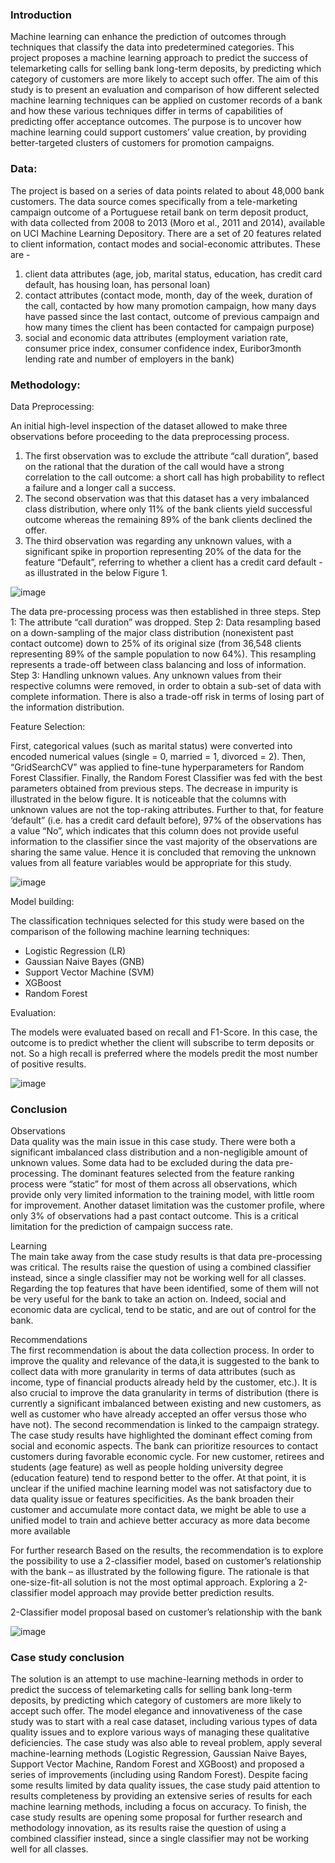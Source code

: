 ### Introduction

Machine learning can enhance the prediction of outcomes through techniques that classify the data into predetermined categories. This project proposes a machine learning approach to predict the success of telemarketing calls for selling bank long-term deposits, by predicting which category of customers are more likely to accept such offer. The aim of this study is to present an evaluation and comparison of how different selected machine learning techniques can be applied on customer records of a bank and how these various techniques differ in terms of capabilities of predicting offer acceptance outcomes. The purpose is to uncover how machine learning could support customers’ value creation, by providing better-targeted clusters of customers for promotion campaigns. 

### Data:

The project is based on a series of data points related to about 48,000 bank customers. The data source comes specifically from a tele-marketing campaign outcome of a Portuguese retail bank on term deposit product, with data collected from 2008 to 2013 (Moro et al., 2011 and 2014), available on UCI Machine Learning Depository. There are a set of 20 features related to client information, contact modes and social-economic attributes. These are - 
<ol>
	<li>client data attributes (age, job, marital status, education, has credit card default, has housing loan, has personal loan)</li> 
	<li>contact attributes (contact mode, month, day of the week, duration of the call, contacted by how many promotion campaign, how many days have passed since the last contact, outcome of previous campaign and how many times the client has been contacted for campaign purpose)</li> 
	<li>social and economic data attributes (employment variation rate, consumer price index, consumer confidence index, Euribor3month lending rate and number of employers in the bank)</li> 
</ol>


### Methodology:

Data Preprocessing:

An initial high-level inspection of the dataset allowed to make three observations before proceeding to the data preprocessing process. 

1) The first observation was to exclude the attribute “call duration”, based on the rational that the duration of the call would have a strong correlation to the call outcome: a short call has high probability to reflect a failure and a longer call a success. 
2) The second observation was that this dataset has a very imbalanced class distribution, where only 11% of the bank clients yield successful outcome whereas the remaining 89% of the bank clients declined the offer.
3) The third observation was regarding any unknown values, with a significant spike in proportion representing 20% of the data for the feature “Default”, referring to whether a client has a credit card default - as illustrated in the below Figure 1.

![image](https://user-images.githubusercontent.com/25719700/128672488-3deb67a0-110e-40dd-90c3-11d54314f060.png)

The data pre-processing process was then established in three steps.
Step 1: The attribute “call duration” was dropped. 
Step 2: Data resampling based on a down-sampling of the major class distribution (nonexistent past contact outcome) down to 25% of its original size (from 36,548 clients representing 89% of the sample population to now 64%). This resampling represents a trade-off between class balancing and loss of information. 
Step 3: Handling unknown values. Any unknown values from their respective columns were removed, in order to obtain a sub-set of data with complete information. There is also a trade-off risk in terms of losing part of the information distribution. 

Feature Selection:

First, categorical values (such as marital status) were converted into encoded numerical values (single = 0, married = 1, divorced = 2). Then, “GridSearchCV” was applied to fine-tune hyperparameters for Random Forest Classifier. Finally, the Random Forest Classifier was fed with the best parameters obtained from previous steps. The decrease in impurity is illustrated in the below figure. It is noticeable that the columns with unknown values are not the top-raking attributes. Further to that, for feature ‘default” (i.e. has a credit card default before), 97% of the observations has a value “No”, which indicates that this column does not provide useful information to the classifier since the vast majority of the observations are sharing the same value. Hence it is concluded that removing the unknown values from all feature variables would be appropriate for this study. 

![image](https://user-images.githubusercontent.com/25719700/128672735-7e2c07c5-4ae0-4412-a593-785974e557aa.png)

Model building:

The classification techniques selected for this study were based on the comparison of the following machine learning techniques: 
- Logistic Regression (LR)
- Gaussian Naive Bayes (GNB)
- Support Vector Machine (SVM)
- XGBoost
- Random Forest

Evaluation:

The models were evaluated based on recall and F1-Score. In this case, the outcome is to predict whether the client will subscribe to term deposits or not. So a high recall is preferred where the models predit the most number of positive results.

![image](https://user-images.githubusercontent.com/25719700/128673275-a8351187-4d05-4d57-8f7d-f79626bbaffc.png)

### Conclusion
Observations<br>
Data quality was the main issue in this case study. There were both a significant imbalanced class distribution and a non-negligible amount of unknown values. Some data had to be excluded during the data pre-processing. The dominant features selected from the feature ranking process were “static” for most of them across all observations, which provide only very limited information to the training model, with little room for improvement. Another dataset limitation was the customer profile, where only 3% of observations had a past contact outcome. This is a critical limitation for the prediction of campaign success rate.     

Learning<br>
The main take away from the case study results is that data pre-processing was critical. The results raise the question of using a combined classifier instead, since a single classifier may not be working well for all classes. Regarding the top features that have been identified, some of them will not be very useful for the bank to take an action on. Indeed, social and economic data are cyclical, tend to be static, and are out of control for the bank. 

Recommendations<br>
The first recommendation is about the data collection process. In order to improve the quality and relevance of the data,it is suggested to the bank to collect data with more granularity in terms of data attributes (such as income, type of financial products already held by the customer, etc.). It is also crucial to improve the data granularity in terms of distribution (there is currently a significant imbalanced between existing and new customers, as well as customer who have already accepted an offer versus those who have not). 
The second recommendation is linked to the campaign strategy. The case study results have highlighted the dominant effect coming from social and economic aspects. The bank can prioritize resources to contact customers during favorable economic cycle. For new customer, retirees and students (age feature) as well as people holding university degree (education feature) tend to respond better to the offer. At that point, it is unclear if the unified machine learning model was not satisfactory due to data quality issue or features specificities. As the bank broaden their customer and accumulate more contact data, we might be able to use a unified model to train and achieve better accuracy as more data become more available

For further research
Based on the results, the recommendation is to explore the possibility to use a 2-classifier model, based on customer’s relationship with the bank – as illustrated by the following figure. The rationale is that one-size-fit-all solution is not the most optimal approach. Exploring a 2-classifier model approach may provide better prediction results.
 
2-Classifier model proposal based on customer’s relationship with the bank

![image](https://user-images.githubusercontent.com/25719700/128673615-60995fc1-efa6-4097-9176-3e74233ef50d.png)

### Case study conclusion
The solution is an attempt to use machine-learning methods in order to predict the success of telemarketing calls for selling bank long-term deposits, by predicting which category of customers are more likely to accept such offer. The model elegance and innovativeness of the case study was to start with a real case dataset, including various types of data quality issues and to explore various ways of managing these qualitative deficiencies. The case study was also able to reveal problem, apply several machine-learning methods (Logistic Regression, Gaussian Naive Bayes, Support Vector Machine, Random Forest and XGBoost) and proposed a series of improvements (including using Random Forest). Despite facing some results limited by data quality issues, the case study paid attention to results completeness by providing an extensive series of results for each machine learning methods, including a focus on accuracy. To finish, the case study results are opening some proposal for further research and methodology innovation, as its results raise the question of using a combined classifier instead, since a single classifier may not be working well for all classes.

